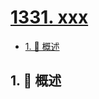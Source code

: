 # [1331. xxx](https://github.com/Tdahuyou/TNotes.leetcode/tree/main/notes/1331.%20xxx)

<!-- region:toc -->

- [1. 📝 概述](#1--概述)

<!-- endregion:toc -->

## 1. 📝 概述
